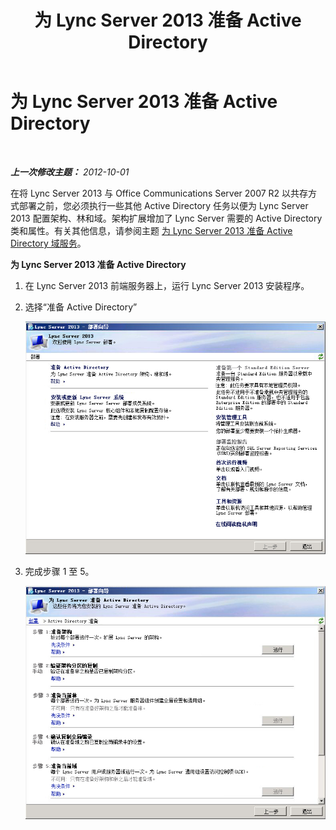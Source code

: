 ﻿---
title: 为 Lync Server 2013 准备 Active Directory
TOCTitle: 为 Lync Server 2013 准备 Active Directory
ms:assetid: d0978eb6-d842-40e9-b475-73197cc34e08
ms:mtpsurl: https://technet.microsoft.com/zh-cn/library/JJ205265(v=OCS.15)
ms:contentKeyID: 49314312
ms.date: 05/19/2016
mtps_version: v=OCS.15
ms.translationtype: HT
---

# 为 Lync Server 2013 准备 Active Directory

 

_**上一次修改主题：** 2012-10-01_

在将 Lync Server 2013 与 Office Communications Server 2007 R2 以共存方式部署之前，您必须执行一些其他 Active Directory 任务以便为 Lync Server 2013 配置架构、林和域。架构扩展增加了 Lync Server 需要的 Active Directory 类和属性。有关其他信息，请参阅主题 [为 Lync Server 2013 准备 Active Directory 域服务](lync-server-2013-preparing-active-directory-domain-services.md)。

**为 Lync Server 2013 准备 Active Directory**

1.  在 Lync Server 2013 前端服务器上，运行 Lync Server 2013 安装程序。

2.  选择“准备 Active Directory”
    
    ![Lync Server 2013 部署向导 - 欢迎页](images/JJ688059.5f88ae18-9c3c-42ea-a91a-836ecf5d515f(OCS.15).jpg "Lync Server 2013 部署向导 - 欢迎页")

3.  完成步骤 1 至 5。
    
    ![部署向导 - Active Directory 准备](images/JJ688059.eddd9e94-fa70-453f-8810-b99a2bf0844a(OCS.15).jpg "部署向导 - Active Directory 准备")

